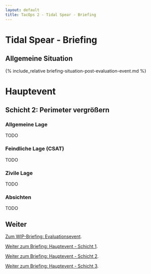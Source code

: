 ```yaml
---
layout: default
title: TacOps 2 - Tidal Spear - Briefing
---
```


<div markdown="1" class="briefing-textblock">

# Tidal Spear - Briefing

## Allgemeine Situation

{% include_relative briefing-situation-post-evaluation-event.md %}

# Hauptevent

## Schicht 2: Perimeter vergrößern   

<div markdown="1" class="hidden">

### Allgemeine Lage

TODO

### Feindliche Lage (CSAT)

TODO

### Zivile Lage

TODO

### Absichten

TODO

</div>

## Weiter

[Zum WIP-Briefing: Evaluationsevent](./briefing-evaluation-event.html).

[Weiter zum Briefing: Hauptevent - Schicht 1](./briefing-main-event-1.html).

[Weiter zum Briefing: Hauptevent - Schicht 2](./briefing-main-event-2.html).

[Weiter zum Briefing: Hauptevent - Schicht 3](./briefing-main-event-3.html).

</div>
